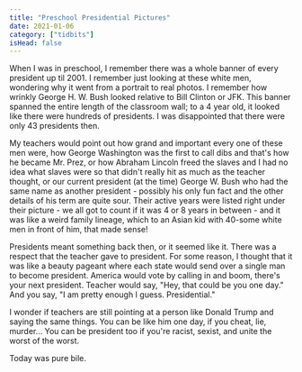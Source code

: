 ```yaml
---
title: "Preschool Presidential Pictures"
date: 2021-01-06
category: ["tidbits"]
isHead: false
---
```


When I was in preschool, I remember there was a whole banner of every president up til 2001. I remember just looking at these white men, wondering why it went from a portrait to real photos. I remember how wrinkly George H. W. Bush looked relative to Bill Clinton or JFK. This banner spanned the entire length of the classroom wall; to a 4 year old, it looked like there were hundreds of presidents. I was disappointed that there were only 43 presidents then. 

My teachers would point out how grand and important every one of these men were, how George Washington was the first to call dibs and that's how he became Mr. Prez, or how Abraham Lincoln freed the slaves and I had no idea what slaves were so that didn't really hit as much as the teacher thought, or our current president (at the time) George W. Bush who had the same name as another president - possibly his only fun fact and the other details of his term are quite sour. Their active years were listed right under their picture - we all got to count if it was 4 or 8 years in between - and it was like a weird family lineage, which to an Asian kid with 40-some white men in front of him, that made sense! 

Presidents meant something back then, or it seemed like it. There was a respect that the teacher gave to president. For some reason, I thought that it was like a beauty pageant where each state would send over a single man to become president. America would vote by calling in and boom, there's your next president. Teacher would say, "Hey, that could be you one day." And you say, "I am pretty enough I guess. Presidential."

I wonder if teachers are still pointing at a person like Donald Trump and saying the same things. You can be like him one day, if you cheat, lie, murder... You can be president too if you're racist, sexist, and unite the worst of the worst.

Today was pure bile. 